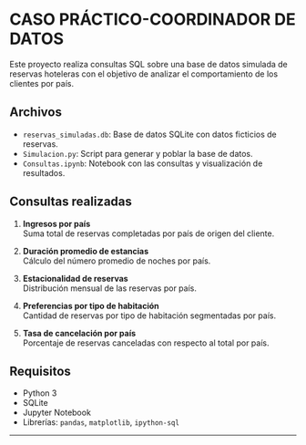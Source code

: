 # CASO PRÁCTICO-COORDINADOR DE DATOS

Este proyecto realiza consultas SQL sobre una base de datos simulada de reservas hoteleras con el objetivo de analizar el comportamiento de los clientes por país.

## Archivos

- `reservas_simuladas.db`: Base de datos SQLite con datos ficticios de reservas.
- `Simulacion.py`: Script para generar y poblar la base de datos.
- `Consultas.ipynb`: Notebook con las consultas y visualización de resultados.

## Consultas realizadas

1. **Ingresos por país**  
   Suma total de reservas completadas por país de origen del cliente.

2. **Duración promedio de estancias**  
   Cálculo del número promedio de noches por país.

3. **Estacionalidad de reservas**  
   Distribución mensual de las reservas por país.

4. **Preferencias por tipo de habitación**  
   Cantidad de reservas por tipo de habitación segmentadas por país.

5. **Tasa de cancelación por país**  
   Porcentaje de reservas canceladas con respecto al total por país.

## Requisitos

- Python 3
- SQLite
- Jupyter Notebook
- Librerías: `pandas`, `matplotlib`, `ipython-sql`

---

